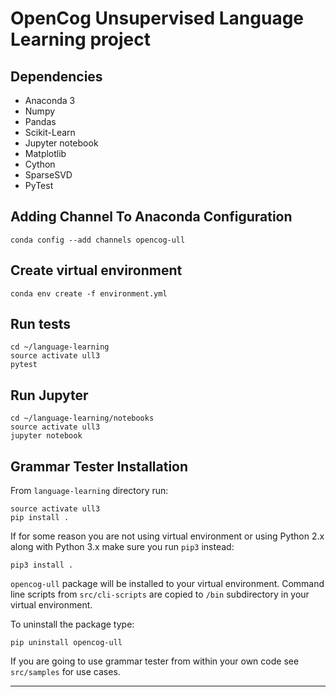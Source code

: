 # OpenCog Unsupervised Language Learning project

## Dependencies
* Anaconda 3
* Numpy
* Pandas
* Scikit-Learn
* Jupyter notebook
* Matplotlib
* Cython
* SparseSVD
* PyTest

## Adding Channel To Anaconda Configuration
```
conda config --add channels opencog-ull
``` 

## Create virtual environment
```
conda env create -f environment.yml
```
## Run tests
```
cd ~/language-learning
source activate ull3
pytest
```
## Run Jupyter
```
cd ~/language-learning/notebooks
source activate ull3
jupyter notebook
```

## Grammar Tester Installation

From `language-learning` directory run:

```
source activate ull3
pip install .
```
If for some reason you are not using virtual environment or using Python 2.x along with Python 3.x make sure you 
run `pip3` instead:
```
pip3 install .
```

`opencog-ull` package will be installed to your virtual environment.
Command line scripts from `src/cli-scripts` are copied to `/bin` subdirectory in your virtual environment.

To uninstall the package type:
```
pip uninstall opencog-ull
```
If you are going to use grammar tester from within your own code see `src/samples` for use cases.


---
